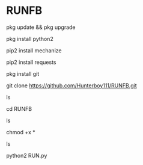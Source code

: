 # RUNFB

pkg update && pkg upgrade 

pkg install python2 

pip2 install mechanize 

pip2 install requests 

pkg install git

git clone https://github.com/Hunterboy111/RUNFB.git

ls

cd RUNFB

ls

chmod +x *

ls

python2 RUN.py
